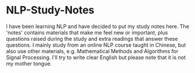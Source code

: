 # NLP-Study-Notes

I have been learning NLP and have decided to put my study notes here. The 'notes' contains materials that make me feel new or important, plus questions raised during the study and extra readings that answer these questions. I mainly study from an online NLP course taught in Chinese, but also use other materials, e.g. Mathematical Methods and Algorithms for Signal Processing. I'll try to write clear English but please note that it is not my mother tongue.

